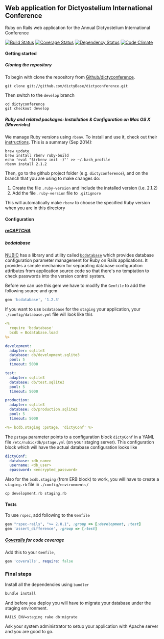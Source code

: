 ## Web application for Dictyostelium International Conference
Ruby on Rails web application for the Annual Dictyostelium International Conference

[![Build Status](https://secure.travis-ci.org/dictyBase/dictyconference.png?branch=develop)](https://travis-ci.org/dictyBase/dictyconference) [![Coverage Status](https://coveralls.io/repos/dictyBase/dictyconference/badge.png?branch=develop)](https://coveralls.io/r/dictyBase/dictyconference) [![Dependency Status](https://gemnasium.com/dictyBase/dictyconference.png)](https://gemnasium.com/dictyBase/dictyconference) [![Code Climate](https://codeclimate.com/github/dictyBase/dictyconference.png)](https://codeclimate.com/github/dictyBase/dictyconference)

#### Getting started

##### Cloning the repository
To begin with clone the repository from [Github/dictyconference](https://github.com/dictyBase/dictyconference).
 
```shell
git clone git://github.com/dictyBase/dictyconference.git
```
Then switch to the ```develop``` branch

```shell
cd dictyconference
git checkout develop
```

##### Ruby and related packages: Installation & Configuration on Mac OS X (Mavericks)
We manage Ruby versions using `rbenv`. To install and use it, check out their [instructions](https://github.com/sstephenson/rbenv). This is a summary (Sep 2014):

```shell
brew update
brew install rbenv ruby-build
echo 'eval "$(rbenv init -)"' >> ~/.bash_profile
rbenv install 2.1.2
```
Then, go to the github project folder (e.g. `dictyconference`), and on the branch that you are using to make changes do:

1. Create the file `.ruby-version` and include the installed version (i.e. 2.1.2)
2. Add the file `.ruby-version` file to `.gitignore`

This will automatically make `rbenv` to choose the specified Ruby version when you are in this directory


#### Configuration

##### [reCAPTCHA](https://www.google.com/recaptcha)

##### bcdatabase
[NUBIC](http://www.nucats.northwestern.edu/clinical-research-resources/data-collection-biomedical-informatics-and-nubic/bioinformatics-overview.html) has a library and utility called [```bcdatabase```](https://github.com/NUBIC/bcdatabase) which provides database configuration parameter management for Ruby on Rails applications. It provides a simple mechanism for separating database configuration attributes from application source code so that there's no temptation to check passwords into the version control system.

Before we can use this gem we have to modify the ```Gemfile``` to add the following source and gem

```ruby
gem 'bcdatabase', '1.2.3'
```

If you want to use `bcdatabase` for the `staging` your application, your `./config/database.yml` file will look like this

```yaml
<%
  require 'bcdatabase'
  bcdb = Bcdatabase.load
%>

development:
  adapter: sqlite3
  database: db/development.sqlite3
  pool: 5
  timeout: 5000

test:
  adapter: sqlite3
  database: db/test.sqlite3
  pool: 5
  timeout: 5000

production:
  adapter: sqlite3
  database: db/production.sqlite3
  pool: 5
  timeout: 5000

<%= bcdb.staging :pstage, 'dictyConf' %>
```

The `pstage` parameter points to a configuration block `dictyConf` in a YAML file `/etc/nubic/db/pstage.yml` (on your staging server). This configuration block which will have the actual database configuration looks like

```yaml
dictyConf:
  database: <db_name>
  username: <db_user>
  epassword: <encrypted_password>
```

Also for the ```bcdb.staging``` (from ERB block) to work, you will have to create a ```staging.rb``` file in ```./config/environments/```

```shell
cp development.rb staging.rb
```

#### Tests

To use `rspec`, add following to the `Gemfile`

```ruby
gem "rspec-rails", ">= 2.0.1", :group => [:development, :test]
gem 'assert_difference', :group => [:test]
```

##### [Coveralls](https://coveralls.io/) for code coverage

Add this to your `Gemfile`, 

```ruby
gem 'coveralls', require: false
```

### Final steps
Install all the dependencies using ```bundler```

```bash
bundle install
```

And before you deploy you will have to migrate your database under the staging environment.

```rails
RAILS_ENV=staging rake db:migrate
```

Ask your system administrator to setup your application with Apache server and you are good to go.

